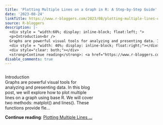 ```yaml
---
title: 'Plotting Multiple Lines on a Graph in R: A Step-by-Step Guide'
date: '2023-08-24'
linkTitle: https://www.r-bloggers.com/2023/08/plotting-multiple-lines-on-a-graph-in-r-a-step-by-step-guide/
source: R-bloggers
description: |-
  <div style = "width:60%; display: inline-block; float:left; ">
  <p>Introduction<br />
  Graphs are powerful visual tools for analyzing and presenting data. In this blog post, we will explore how to plot multiple lines on a graph using base R. We will cover two methods: matplot() and lines(). These functions provide fle...</p></div>
  <div style = "width: 40%; display: inline-block; float:right;"></div>
  <div style="clear: both;"></div>
  <strong>Continue reading</strong>: <a href="https://www.r-bloggers.com/2023/08/plotting-multiple-lines-on-a-graph-in-r-a-step-by-step-guide/">Plotting Multiple Lines  ...
disable_comments: true
---
```

<div style = "width:60%; display: inline-block; float:left; ">
<p>Introduction<br />
Graphs are powerful visual tools for analyzing and presenting data. In this blog post, we will explore how to plot multiple lines on a graph using base R. We will cover two methods: matplot() and lines(). These functions provide fle...</p></div>
<div style = "width: 40%; display: inline-block; float:right;"></div>
<div style="clear: both;"></div>
<strong>Continue reading</strong>: <a href="https://www.r-bloggers.com/2023/08/plotting-multiple-lines-on-a-graph-in-r-a-step-by-step-guide/">Plotting Multiple Lines  ...